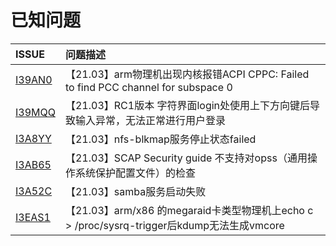 # 已知问题

|  ISSUE   |问题描述  |
|:---  |:----  |
| [I39AN0](https://gitee.com/openeuler/community/issues/I26ZLO?from=project-issue) | 【21.03】arm物理机出现内核报错ACPI CPPC: Failed to find PCC channel for subspace 0 |
| [I39MQQ](https://gitee.com/open_euler/dashboard?issue_id=I39MQQ) | 【21.03】RC1版本 字符界面login处使用上下方向键后导致输入异常，无法正常进行用户登录|
| [I3A8YY](https://gitee.com/open_euler/dashboard?issue_id=I3A8YY) | 【21.03】nfs-blkmap服务停止状态failed  |
| [I3AB65](https://gitee.com/open_euler/dashboard?issue_id=I3AB65) | 【21.03】SCAP Security guide 不支持对opss（通用操作系统保护配置文件）的检查 |
| [I3A52C](https://gitee.com/open_euler/dashboard?issue_id=I3A52C) | 【21.03】samba服务启动失败 |
| [I3EAS1](https://gitee.com/open_euler/dashboard?issue_id=I3EAS1) | 【21.03】arm/x86 的megaraid卡类型物理机上echo c > /proc/sysrq-trigger后kdump无法生成vmcore |